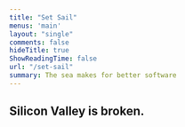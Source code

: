 ```yaml
---
title: "Set Sail"
menus: 'main'
layout: "single"
comments: false
hideTitle: true
ShowReadingTime: false
url: "/set-sail"
summary: The sea makes for better software
---
```


## Silicon Valley is broken.

<!--stackedit_data:
eyJoaXN0b3J5IjpbLTE5MDI3MjExOTAsLTE0NzI3Nzk5MDRdfQ
==
-->